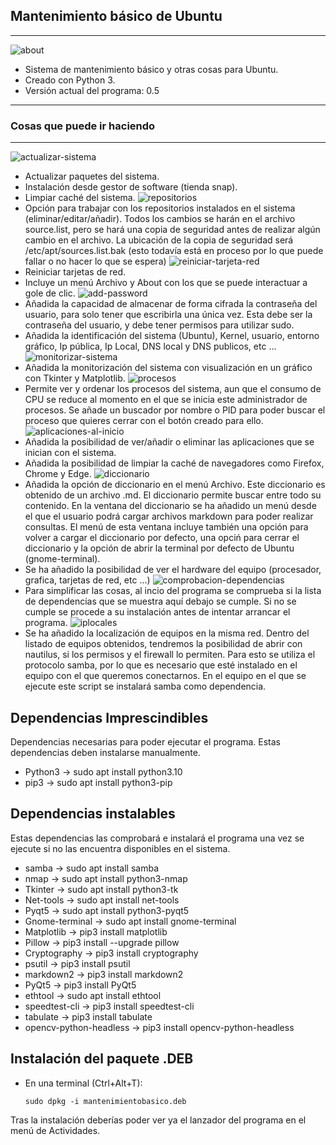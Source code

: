 ## Mantenimiento básico de Ubuntu

------------------------------------------------------------------
![about](https://github.com/sapoclay/mantenimiento-sistema-basico/assets/6242827/24750aa9-a9ff-4381-b8f0-d5200a6417b4)
* Sistema de mantenimiento básico y otras cosas para Ubuntu. 
* Creado con Python 3.
* Versión actual del programa: 0.5
------------------------------------------------------------------
### Cosas que puede ir haciendo 
------------------------------------------------------------------
![actualizar-sistema](https://github.com/sapoclay/mantenimiento-sistema-basico/assets/6242827/5d39287a-bba0-483d-bb07-95664f14c4f7)
- Actualizar paquetes del sistema.
- Instalación desde gestor de software (tienda snap).
- Limpiar caché del sistema.
![repositorios](https://github.com/sapoclay/mantenimiento-sistema-basico/assets/6242827/b2482aac-603c-4847-9547-2b1ea67a620e)
- Opción para trabajar con los repositorios instalados en el sistema (eliminar/editar/añadir). Todos los cambios se harán en el archivo source.list, pero se hará una copia de seguridad antes de realizar algún cambio en el archivo. La ubicación de la copia de seguridad será /etc/apt/sources.list.bak (esto todavía está en proceso por lo que puede fallar o no hacer lo que se espera)
![reiniciar-tarjeta-red](https://github.com/sapoclay/mantenimiento-sistema-basico/assets/6242827/0b46dd7a-c9bd-4fff-afd9-6250f444d8c7)
- Reiniciar tarjetas de red.
- Incluye un menú Archivo y About con los que se puede interactuar a gole de clic.
  ![add-password](https://github.com/sapoclay/mantenimiento-sistema-basico/assets/6242827/9fff8fbe-7fb4-4eb8-9dec-640161bdfc3e)
- Añadida la capacidad de almacenar de forma cifrada la contraseña del usuario, para solo tener que escribirla una única vez. Esta debe ser la contraseña del usuario, y debe tener permisos para utilizar sudo.
- Añadida la identificación del sistema (Ubuntu), Kernel, usuario, entorno gráfico, Ip pública, Ip Local, DNS local y DNS publicos, etc ...
![monitorizar-sistema](https://github.com/sapoclay/mantenimiento-sistema-basico/assets/6242827/d022bcd4-aabc-4694-80f0-1b1781a7dbbf)
- Añadida la monitorización del sistema con visualización en un gráfico con Tkinter y Matplotlib.
![procesos](https://github.com/sapoclay/mantenimiento-sistema-basico/assets/6242827/0481cf35-0e5d-4451-bb1f-24e02d321179)
- Permite ver y ordenar los procesos del sistema, aun que el consumo de CPU se reduce al momento en el que se inicia este administrador de procesos. Se añade un buscador por nombre o PID para poder buscar el proceso que quieres cerrar con el botón creado para ello.
![aplicaciones-al-inicio](https://github.com/sapoclay/mantenimiento-sistema-basico/assets/6242827/2693e8e4-d0d8-4966-845a-ad5c88d67be5)
- Añadida la posibilidad de ver/añadir o eliminar las aplicaciones que se inician con el sistema.
- Añadida la posibilidad de limpiar la caché de navegadores como Firefox, Chrome y Edge.
![diccionario](https://github.com/sapoclay/mantenimiento-sistema-basico/assets/6242827/03cb7c72-960b-4627-8f7d-cee72dcd9fe9)
- Añadida la opción de diccionario en el menú Archivo. Este diccionario es obtenido de un archivo .md. El diccionario permite buscar entre todo su contenido. En la ventana del diccionario se ha añadido un menú desde el que el usuario podrá cargar archivos markdown para poder realizar consultas. El menú de esta ventana incluye también una opción para volver a cargar el diccionario por defecto, una opciń para cerrar el diccionario y la opción de abrir la terminal por defecto de Ubuntu (gnome-terminal).
- Se ha añadido la posibilidad de ver el hardware del equipo (procesador, grafica, tarjetas de red, etc ...)
![comprobacion-dependencias](https://github.com/sapoclay/mantenimiento-sistema-basico/assets/6242827/6e7f41cc-0d98-43db-83ae-a22bba4f9ff3)
- Para simplificar las cosas, al incio del programa se comprueba si la lista de dependencias que se muestra aquí debajo se cumple. Si no se cumple se procede a su instalación antes de intentar arrancar el programa.
![iplocales](https://github.com/sapoclay/mantenimiento-sistema-basico/assets/6242827/c5e8cc72-83d3-4dd6-a2dc-fd08f299cfce)
- Se ha añadido la localización de equipos en la misma red. Dentro del listado de equipos obtenidos, tendremos la posibilidad de abrir con nautilus, si los permisos y el firewall lo permiten. Para esto se utiliza el protocolo samba, por lo que es necesario que esté instalado en el equipo con el que queremos conectarnos. En el equipo en el que se ejecute este script se instalará samba como dependencia.

## Dependencias Imprescindibles 

Dependencias necesarias para poder ejecutar el programa. Estas dependencias deben instalarse manualmente.

- Python3 -> sudo apt install python3.10 
- pip3 -> sudo apt install python3-pip

## Dependencias instalables

Estas dependencias las comprobará e instalará el programa una vez se ejecute si no las encuentra disponibles en el sistema.

- samba -> sudo apt install samba
- nmap -> sudo apt install python3-nmap
- Tkinter -> sudo apt install python3-tk
- Net-tools -> sudo apt install net-tools
- Pyqt5 -> sudo apt install python3-pyqt5
- Gnome-terminal -> sudo apt install gnome-terminal
- Matplotlib -> pip3 install matplotlib
- Pillow -> pip3 install --upgrade pillow
- Cryptography -> pip3 install cryptography
- psutil -> pip3 install psutil 
- markdown2 -> pip3 install markdown2
- PyQt5 -> pip3 install PyQt5
- ethtool -> sudo apt install ethtool
- speedtest-cli -> pip3 install speedtest-cli
- tabulate -> pip3 install tabulate
- opencv-python-headless -> pip3 install opencv-python-headless

## Instalación del paquete .DEB

- En una terminal (Ctrl+Alt+T):

  ``` sudo dpkg -i mantenimientobasico.deb ```

Tras la instalación deberías poder ver ya el lanzador del programa en el menú de Actividades.

